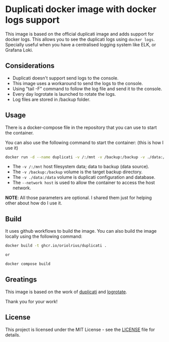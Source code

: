 # Duplicati docker image with docker logs support

This image is based on the official duplicati image and adds support for docker logs. This allows you to see the duplicati logs using `docker logs`. Specially useful when you have a centralised logging system like ELK, or Grafana Loki.

## Considerations

- Duplicati doesn't support send logs to the console. 
- This image uses a workaround to send the logs to the console.
- Using "tail -F" command to follow the log file and send it to the console.
- Every day logrotate is launched to rotate the logs.
- Log files are stored in /backup folder.

## Usage

There is a docker-compose file in the repository that you can use to start the container. 

You can also use the following command to start the container: (this is how I use it)

```bash
docker run -d --name duplicati -v /:/mnt -v /backup:/backup -v ./data:/data --network host ghcr.io/oriolrius/duplicati
```

- The `-v /:/mnt` host filesystem data; data to backup (data source).
- The `-v /backup:/backup` volume is the target backup directory.
- The `-v ./data:/data` volume is duplicati configuration and database.
- The `--network host` is used to allow the container to access the host network. 

**NOTE**: All those parameters are optional. I shared them just for helping other about how do I use it.

## Build

It uses github workflows to build the image. You can also build the image locally using the following command:

```bash
docker build -t ghcr.io/oriolrius/duplicati .

or 

docker compose build
```

## Greatings

This image is based on the work of [duplicati](https://github.com/duplicati/duplicati) and [logrotate](https://github.com/logrotate/logrotate). 

Thank you for your work!

## License

This project is licensed under the MIT License - see the [LICENSE](LICENSE) file for details.

